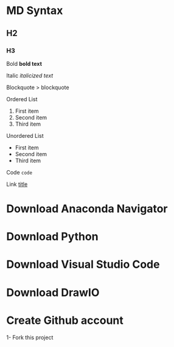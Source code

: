 
# MD Syntax

## H2

### H3

Bold **bold text**

Italic _italicized text_

Blockquote > blockquote

Ordered List

1. First item
2. Second item
3. Third item

Unordered List

- First item
- Second item
- Third item

Code `code`

Link [title](https://www.example.com)


# Download Anaconda Navigator

# Download Python

# Download Visual Studio Code

# Download DrawIO

# Create Github account

1- Fork this project